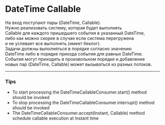 DateTime Callable
=============

На вход поступают пары (DateTime, Callable).   
Нужно реализовать систему, которая будет выполнять  
Callable для каждого пришедшего события в указанный DateTime,  
либо как можно скорее в случае если система перегружена  
и не успевает все выполнять (имеет беклог).  
Задачи должны выполняться в порядке согласно значению  
DateTime либо в порядке прихода события для равных DateTime.  
События могут приходить в произвольном порядке и добавление   
новых пар (DateTime, Callable) может вызываться из разных потоков.  
     
- - -

### Tips

* To start processing the DateTimeCallableConsumer.start() method should be invoked
* To stop processing the DateTimeCallableConsumer.interrupt() method should be invoked
* The DateTimeCallableConsumer.accept(Instant, Callable) method schedule callable execution at Instant time

